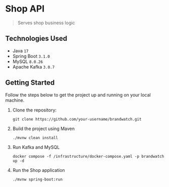# Shop API

> Serves shop business logic

## Technologies Used

- Java `17`
- Spring Boot `3.1.0`
- MySQL `8.0.26`
- Apache Kafka `3.0.7`

## Getting Started

Follow the steps below to get the project up and running on your local machine.

1. Clone the repository:

   ```shell
   git clone https://github.com/your-username/brandwatch.git
   
2. Build the project using Maven

   ```shell 
   ./mvnw clean install

3. Run Kafka and MySQL

    ```shell 
    docker compose -f /infrastructure/docker-compose.yaml -p brandwatch up -d
   
4. Run the Shop application

    ```shell 
   ./mvnw spring-boot:run
